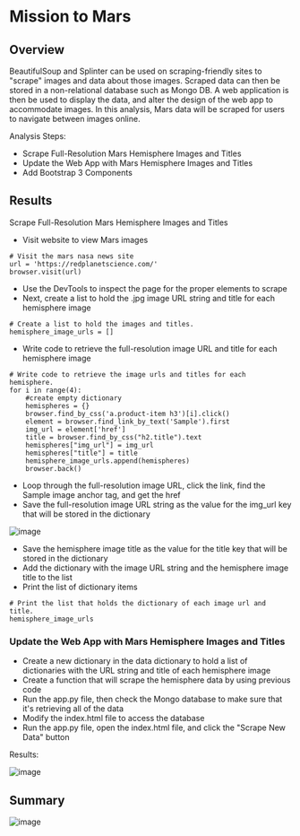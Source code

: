 # Mission to Mars

## Overview

BeautifulSoup and Splinter can be used on scraping-friendly sites to "scrape" images and data about those images. Scraped data can then be stored in a non-relational database such as Mongo DB. A web application is then be used to display the data, and alter the design of the web app to accommodate images. In this analysis, Mars data will be scraped for users to navigate between images online.

Analysis Steps:
- Scrape Full-Resolution Mars Hemisphere Images and Titles
- Update the Web App with Mars Hemisphere Images and Titles
- Add Bootstrap 3 Components

## Results

Scrape Full-Resolution Mars Hemisphere Images and Titles

- Visit website to view Mars images

```
# Visit the mars nasa news site
url = 'https://redplanetscience.com/'
browser.visit(url)
```

- Use the DevTools to inspect the page for the proper elements to scrape
- Next, create a list to hold the .jpg image URL string and title for each hemisphere image

```
# Create a list to hold the images and titles.
hemisphere_image_urls = []
```
- Write code to retrieve the full-resolution image URL and title for each hemisphere image

```
# Write code to retrieve the image urls and titles for each hemisphere.
for i in range(4):
    #create empty dictionary
    hemispheres = {}
    browser.find_by_css('a.product-item h3')[i].click()
    element = browser.find_link_by_text('Sample').first
    img_url = element['href']
    title = browser.find_by_css("h2.title").text
    hemispheres["img_url"] = img_url
    hemispheres["title"] = title
    hemisphere_image_urls.append(hemispheres)
    browser.back()

```
- Loop through the full-resolution image URL, click the link, find the Sample image anchor tag, and get the href
- Save the full-resolution image URL string as the value for the img_url key that will be stored in the dictionary

![image](https://user-images.githubusercontent.com/67409852/145175542-27f3bbf0-1461-4549-be7c-3d704d9585a1.png)

- Save the hemisphere image title as the value for the title key that will be stored in the dictionary
- Add the dictionary with the image URL string and the hemisphere image title to the list
- Print the list of dictionary items
```
# Print the list that holds the dictionary of each image url and title.
hemisphere_image_urls
```

### Update the Web App with Mars Hemisphere Images and Titles

- Create a new dictionary in the data dictionary to hold a list of dictionaries with the URL string and title of each hemisphere image
- Create a function that will scrape the hemisphere data by using previous code
- Run the app.py file, then check the Mongo database to make sure that it's retrieving all of the data
- Modify the index.html file to access the database
- Run the app.py file, open the index.html file, and click the "Scrape New Data" button

Results:

![image](https://user-images.githubusercontent.com/67409852/145175333-29549d2e-f007-4b21-a984-cf8db0ce90bf.png)

## Summary

![image](https://user-images.githubusercontent.com/67409852/145175151-84667909-1be1-4eff-9b8d-fc98296ba7de.png)
